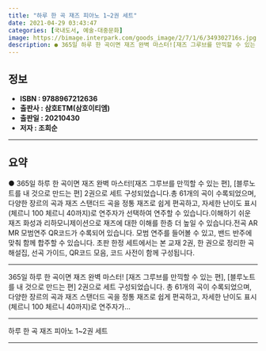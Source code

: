 ```yaml
---
title: "하루 한 곡 재즈 피아노 1~2권 세트"
date: 2021-04-29 03:43:47
categories: [국내도서, 예술-대중문화]
image: https://bimage.interpark.com/goods_image/2/7/1/6/349302716s.jpg
description: ● 365일 하루 한 곡이면 재즈 완벽 마스터![재즈 그루브를 만끽할 수 있는 편], [블루노트를 내 것으로 만드는 편] 2권으로 세트 구성되었습니다.총 61개의 곡이 수록되었으며, 다양한 장르의 곡과 재즈 스탠더드 곡을 정통 재즈로 쉽게 편곡하고, 자세한 난이도 표시(체르니 100
---
```


## **정보**

- **ISBN : 9788967212636**
- **출판사 : 삼호ETM(삼호이티엠)**
- **출판일 : 20210430**
- **저자 : 조희순**

------



## **요약**

●  365일 하루 한 곡이면 재즈 완벽 마스터![재즈 그루브를 만끽할 수 있는 편], [블루노트를 내 것으로 만드는 편] 2권으로 세트 구성되었습니다.총 61개의 곡이 수록되었으며, 다양한 장르의 곡과 재즈 스탠더드 곡을 정통 재즈로 쉽게 편곡하고, 자세한 난이도 표시(체르니 100 체르니 40까지)로 연주자가 선택하여 연주할 수 있습니다.이해하기 쉬운 재즈 화성과 리하모니제이션으로 재즈에 대한 이해를 한층 더 높일 수 있습니다.전곡 AR  MR 모범연주 QR코드가 수록되어 있습니다. 모범 연주를 들어볼 수 있고, 밴드 반주에 맞춰 함께 합주할 수 있습니다. 초판 한정 세트에서는 본 교재 2권, 한 권으로 정리한 곡 해설집, 선곡 가이드, QR코드 모음, 코드 사전이 함께 구성됩니다.

------

365일 하루 한 곡이면 재즈 완벽 마스터!
[재즈 그루브를 만끽할 수 있는 편], [블루노트를 내 것으로 만드는 편] 2권으로 세트 구성되었습니다.
총 61개의 곡이 수록되었으며, 다양한 장르의 곡과 재즈 스탠더드 곡을 정통 재즈로 쉽게 편곡하고, 자세한 
난이도 표시(체르니 100 체르니 40까지)로 연주자가... 

------


하루 한 곡 재즈 피아노 1~2권 세트 

------


